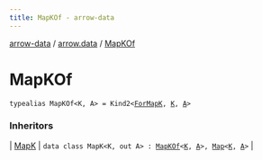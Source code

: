 ```yaml
---
title: MapKOf - arrow-data
---
```


[arrow-data](../index.html) / [arrow.data](index.html) / [MapKOf](./-map-k-of.html)

# MapKOf

`typealias MapKOf<K, A> = Kind2<`[`ForMapK`](-for-map-k.html)`, `[`K`](-map-k-of.html#K)`, `[`A`](-map-k-of.html#A)`>`

### Inheritors

| [MapK](-map-k/index.html) | `data class MapK<K, out A> : `[`MapKOf`](./-map-k-of.html)`<`[`K`](-map-k/index.html#K)`, `[`A`](-map-k/index.html#A)`>, `[`Map`](https://kotlinlang.org/api/latest/jvm/stdlib/kotlin.collections/-map/index.html)`<`[`K`](-map-k/index.html#K)`, `[`A`](-map-k/index.html#A)`>` |

